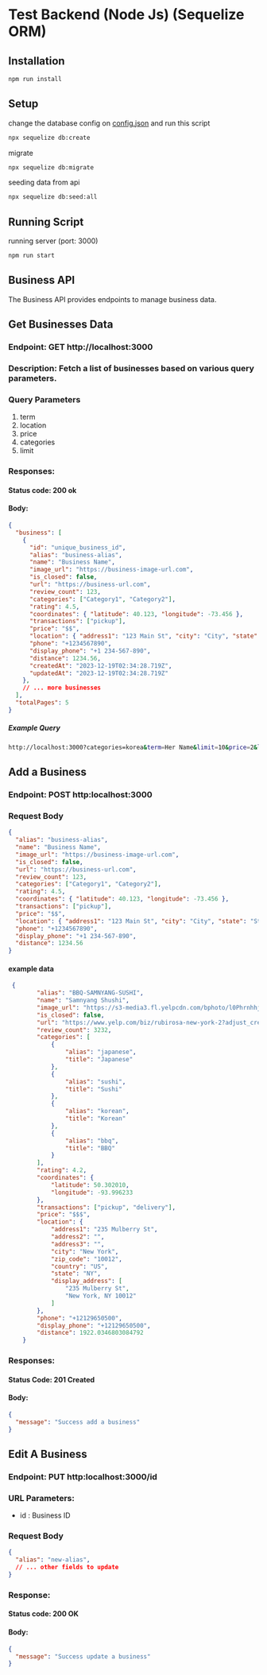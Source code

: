 # Test Backend (Node Js) (Sequelize ORM)

## Installation 
```bash
npm run install
```

## Setup

change the database config on [config.json](https://github.com/Nacho7S/62teknologi-backend-test-Fairis-Nabil-Ansana/blob/main/config/config.json) and run this script
```bash
npx sequelize db:create
```

migrate 
```bash
npx sequelize db:migrate
```

seeding data from api
```bash
npx sequelize db:seed:all
```

## Running Script 
running server (port: 3000)
```bash
npm run start
```

## Business API
The Business API provides endpoints to manage business data.

## Get Businesses Data
### Endpoint: GET http://localhost:3000
### Description: Fetch a list of businesses based on various query parameters.
### Query Parameters
<ol>
  <li>term</li>
  <li>location</li>
  <li>price</li>
  <li>categories</li>
  <li>limit</li>
</ol>


### Responses:
#### Status code: 200 ok
#### Body:
```json
{
  "business": [
    {
      "id": "unique_business_id",
      "alias": "business-alias",
      "name": "Business Name",
      "image_url": "https://business-image-url.com",
      "is_closed": false,
      "url": "https://business-url.com",
      "review_count": 123,
      "categories": ["Category1", "Category2"],
      "rating": 4.5,
      "coordinates": { "latitude": 40.123, "longitude": -73.456 },
      "transactions": ["pickup"],
      "price": "$$",
      "location": { "address1": "123 Main St", "city": "City", "state": "State", "zip_code": "12345" },
      "phone": "+1234567890",
      "display_phone": "+1 234-567-890",
      "distance": 1234.56,
      "createdAt": "2023-12-19T02:34:28.719Z",
      "updatedAt": "2023-12-19T02:34:28.719Z"
    },
    // ... more businesses
  ],
  "totalPages": 5
}
```
##### Example Query
```bash
http://localhost:3000?categories=korea&term=Her Name&limit=10&price=2&location=new york
```

## Add a Business
### Endpoint:  POST http:localhost:3000
### Request Body
```json
{
  "alias": "business-alias",
  "name": "Business Name",
  "image_url": "https://business-image-url.com",
  "is_closed": false,
  "url": "https://business-url.com",
  "review_count": 123,
  "categories": ["Category1", "Category2"],
  "rating": 4.5,
  "coordinates": { "latitude": 40.123, "longitude": -73.456 },
  "transactions": ["pickup"],
  "price": "$$",
  "location": { "address1": "123 Main St", "city": "City", "state": "State", "zip_code": "12345" },
  "phone": "+1234567890",
  "display_phone": "+1 234-567-890",
  "distance": 1234.56
}
```
#### example data
```json
 {
        "alias": "BBQ-SAMNYANG-SUSHI",
        "name": "Samnyang Shushi",
        "image_url": "https://s3-media3.fl.yelpcdn.com/bphoto/l0Phrnhhj78RFiDhLIOUyQ/o.jpg",
        "is_closed": false,
        "url": "https://www.yelp.com/biz/rubirosa-new-york-2?adjust_creative=DSj6I8qbyHf-Zm2fGExuug&utm_campaign=yelp_api_v3&utm_medium=api_v3_business_search&utm_source=DSj6I8qbyHf-Zm2fGExuug",
        "review_count": 3232,
        "categories": [
            {
                "alias": "japanese",
                "title": "Japanese"
            },
            {
                "alias": "sushi",
                "title": "Sushi"
            },
            {
                "alias": "korean",
                "title": "Korean"
            },
            {
                "alias": "bbq",
                "title": "BBQ"
            }
        ],
        "rating": 4.2,
        "coordinates": {
            "latitude": 50.302010,
            "longitude": -93.996233
        },
        "transactions": ["pickup", "delivery"],
        "price": "$$$",
        "location": {
            "address1": "235 Mulberry St",
            "address2": "",
            "address3": "",
            "city": "New York",
            "zip_code": "10012",
            "country": "US",
            "state": "NY",
            "display_address": [
                "235 Mulberry St",
                "New York, NY 10012"
            ]
        },
        "phone": "+12129650500",
        "display_phone": "+12129650500",
        "distance": 1922.0346803084792
    }
```
### Responses:
#### Status Code: 201 Created
#### Body:
```json
{
  "message": "Success add a business"
}
```
## Edit A Business

### Endpoint: PUT http:localhost:3000/id
### URL Parameters:

<ul>
  <li>
    id : Business ID
  </li>
</ul>

### Request Body
```json
{
  "alias": "new-alias",
  // ... other fields to update
}
```
### Response:
#### Status code: 200 OK
#### Body: 
```json
{
  "message": "Success update a business"
}
```


